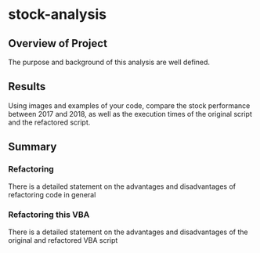 # stock-analysis
 
## Overview of Project
The purpose and background of this analysis are well defined.

## Results
Using images and examples of your code, compare the stock performance between 2017 and 2018, as well as the execution times of the original script and the refactored script.

## Summary
### Refactoring
There is a detailed statement on the advantages and disadvantages of refactoring code in general
### Refactoring this VBA
There is a detailed statement on the advantages and disadvantages of the original and refactored VBA script
